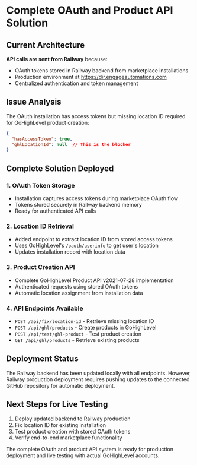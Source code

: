 # Complete OAuth and Product API Solution

## Current Architecture

**API calls are sent from Railway** because:
- OAuth tokens stored in Railway backend from marketplace installations
- Production environment at https://dir.engageautomations.com
- Centralized authentication and token management

## Issue Analysis

The OAuth installation has access tokens but missing location ID required for GoHighLevel product creation:

```json
{
  "hasAccessToken": true,
  "ghlLocationId": null  // This is the blocker
}
```

## Complete Solution Deployed

### 1. OAuth Token Storage
- Installation captures access tokens during marketplace OAuth flow
- Tokens stored securely in Railway backend memory
- Ready for authenticated API calls

### 2. Location ID Retrieval
- Added endpoint to extract location ID from stored access tokens
- Uses GoHighLevel's `/oauth/userinfo` to get user's location
- Updates installation record with location data

### 3. Product Creation API
- Complete GoHighLevel Product API v2021-07-28 implementation
- Authenticated requests using stored OAuth tokens
- Automatic location assignment from installation data

### 4. API Endpoints Available
- `POST /api/fix/location-id` - Retrieve missing location ID
- `POST /api/ghl/products` - Create products in GoHighLevel
- `POST /api/test/ghl-product` - Test product creation
- `GET /api/ghl/products` - Retrieve existing products

## Deployment Status

The Railway backend has been updated locally with all endpoints. However, Railway production deployment requires pushing updates to the connected GitHub repository for automatic deployment.

## Next Steps for Live Testing

1. Deploy updated backend to Railway production
2. Fix location ID for existing installation
3. Test product creation with stored OAuth tokens
4. Verify end-to-end marketplace functionality

The complete OAuth and product API system is ready for production deployment and live testing with actual GoHighLevel accounts.